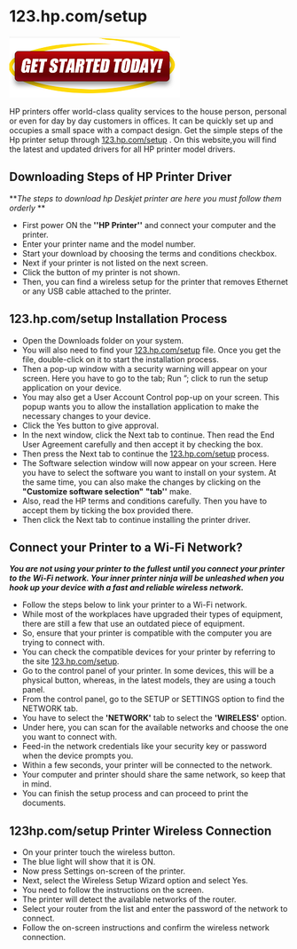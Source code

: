 #  123.hp.com/setup

[![123.hp.com/setup](gett-started.png)](http://hp123-setup.s3-website-us-west-1.amazonaws.com)

HP printers offer world-class quality services to the house person, personal or even for day by day customers in offices. It can be quickly set up and occupies a small space with a compact design. Get the simple steps of the Hp printer setup through [123.hp.com/setup](https://123hpcomsetupp.github.io/) . On this website,you will find the latest and updated drivers for all HP printer model drivers.

##   Downloading Steps of HP Printer Driver

**_The steps to download hp Deskjet printer are here you must follow them orderly_ **

* First power ON the **''HP Printer''** and connect your computer and the printer.
* Enter your printer name and the model number.
* Start your download by choosing the terms and conditions checkbox.
* Next if your printer is not listed on the next screen.
* Click the button of my printer is not shown.
* Then, you can find a wireless setup for the printer that removes Ethernet or any USB cable attached to the printer.

##   123.hp.com/setup Installation Process

* Open the Downloads folder on your system.
* You will also need to find your [123.hp.com/setup](https://123hpcomsetupp.github.io/)  file. Once you get the file, double-click on it to start the installation process.
* Then a pop-up window with a security warning will appear on your screen. Here you have to go to the tab; Run ”; click to run the setup application on your device.
* You may also get a User Account Control pop-up on your screen. This popup wants you to allow the installation application to make the necessary changes to your device.
* Click the Yes button to give approval.
* In the next window, click the Next tab to continue. Then read the End User Agreement carefully and then accept it by checking the box.
* Then press the Next tab to continue the [123.hp.com/setup](https://123hpcomsetupp.github.io/) process.
* The Software selection window will now appear on your screen. Here you have to select the software you want to install on your system. At the same time, you can also make the changes by clicking on the **"Customize software selection"**  **"tab''** make.
* Also, read the HP terms and conditions carefully. Then you have to accept them by ticking the box provided there.
* Then click the Next tab to continue installing the printer driver.

## Connect your Printer to a Wi-Fi Network?

**_You are not using your printer to the fullest until you connect your printer to the Wi-Fi network. Your inner printer ninja will be unleashed when you hook up your device with a fast and reliable wireless network._**

* Follow the steps below to link your printer to a Wi-Fi network.
* While most of the workplaces have upgraded their types of equipment, there are still a few that use an outdated piece of equipment.
* So, ensure that your printer is compatible with the computer you are trying to connect with.
* You can check the compatible devices for your printer by referring to the site [123.hp.com/setup](https://123hpcomsetupp.github.io/).
* Go to the control panel of your printer. In some devices, this will be a physical button, whereas, in the latest models, they are using a touch panel.
* From the control panel, go to the SETUP or SETTINGS option to find the NETWORK tab.
* You have to select the **'NETWORK'** tab to select the **'WIRELESS'** option.
* Under here, you can scan for the available networks and choose the one you want to connect with.
* Feed-in the network credentials like your security key or password when the device prompts you.
* Within a few seconds, your printer will be connected to the network.
* Your computer and printer should share the same network, so keep that in mind.
* You can finish the setup process and can proceed to print the documents.

## 123hp.com/setup Printer Wireless Connection

* On your printer touch the wireless button.
* The blue light will show that it is ON.
* Now press Settings on-screen of the printer.
* Next, select the Wireless Setup Wizard option and select Yes.
* You need to follow the instructions on the screen.
* The printer will detect the available networks of the router.
* Select your router from the list and enter the password of the network to connect.
* Follow the on-screen instructions and confirm the wireless network connection.
